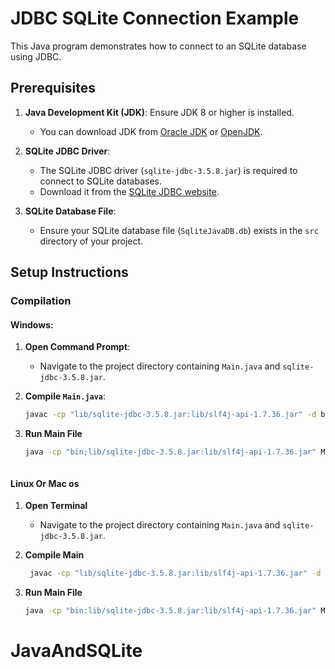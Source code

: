 # JDBC SQLite Connection Example

This Java program demonstrates how to connect to an SQLite database using JDBC.

## Prerequisites

1. **Java Development Kit (JDK)**: Ensure JDK 8 or higher is installed.
   - You can download JDK from [Oracle JDK](https://www.oracle.com/java/technologies/javase-jdk11-downloads.html) or [OpenJDK](https://openjdk.java.net/).

2. **SQLite JDBC Driver**: 
   - The SQLite JDBC driver (`sqlite-jdbc-3.5.8.jar`) is required to connect to SQLite databases.
   - Download it from the [SQLite JDBC website](http://www.java2s.com/Code/Jar/s/Downloadsqlitejdbc358jar.htm).

3. **SQLite Database File**:
   - Ensure your SQLite database file (`SqliteJavaDB.db`) exists in the `src` directory of your project.

## Setup Instructions

### Compilation

#### Windows:

1. **Open Command Prompt**:
   - Navigate to the project directory containing `Main.java` and `sqlite-jdbc-3.5.8.jar`.

2. **Compile `Main.java`**:
   ```cmd
   javac -cp "lib/sqlite-jdbc-3.5.8.jar:lib/slf4j-api-1.7.36.jar" -d bin src/DB_Connection.java  src/Main.java
3. **Run Main File**
   ```cmd
   java -cp "bin;lib/sqlite-jdbc-3.5.8.jar:lib/slf4j-api-1.7.36.jar" Main



#### Linux Or Mac os

1. **Open Terminal**
     - Navigate to the project directory containing `Main.java` and `sqlite-jdbc-3.5.8.jar`.

2. **Compile Main**
   ```cmd 
    javac -cp "lib/sqlite-jdbc-3.5.8.jar:lib/slf4j-api-1.7.36.jar" -d bin src/DB_Connection.java  src/Main.java

3. **Run Main File**
   ```cmd
   java -cp "bin:lib/sqlite-jdbc-3.5.8.jar:lib/slf4j-api-1.7.36.jar" Main

# JavaAndSQLite
